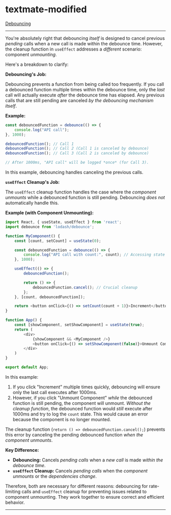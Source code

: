 # textmate-modified
 
[Debouncing](https://chatgpt.com/c/675a7756-4ff0-8007-ae48-bdc6b40b3e8c)


----------------------------------------------------------------
You're absolutely right that debouncing *itself* is designed to cancel previous *pending* calls when a new call is made within the debounce time. However, the cleanup function in `useEffect` addresses a *different* scenario: component *unmounting*.

Here's a breakdown to clarify:

**Debouncing's Job:**

Debouncing prevents a function from being called too frequently. If you call a debounced function multiple times within the debounce time, only the *last* call will actually execute *after* the debounce time has elapsed. Any previous calls that are still pending are canceled *by the debouncing mechanism itself*.

**Example:**

```javascript
const debouncedFunction = debounce(() => {
    console.log("API call");
}, 1000);

debouncedFunction(); // Call 1
debouncedFunction(); // Call 2 (Call 1 is canceled by debounce)
debouncedFunction(); // Call 3 (Call 2 is canceled by debounce)

// After 1000ms, "API call" will be logged *once* (for Call 3).
```

In this example, debouncing handles canceling the previous calls.

**`useEffect` Cleanup's Job:**

The `useEffect` cleanup function handles the case where the *component unmounts* while a debounced function is still pending. Debouncing *does not* automatically handle this.

**Example (with Component Unmounting):**

```javascript
import React, { useState, useEffect } from 'react';
import debounce from 'lodash/debounce';

function MyComponent() {
    const [count, setCount] = useState(0);

    const debouncedFunction = debounce(() => {
        console.log("API call with count:", count); // Accessing state after unmount!
    }, 1000);

    useEffect(() => {
        debouncedFunction();

        return () => {
            debouncedFunction.cancel(); // Crucial cleanup
        };
    }, [count, debouncedFunction]);

    return <button onClick={() => setCount(count + 1)}>Increment</button>;
}

function App() {
    const [showComponent, setShowComponent] = useState(true);
    return (
        <div>
            {showComponent && <MyComponent />}
            <button onClick={() => setShowComponent(false)}>Unmount Component</button>
        </div>
    )
}

export default App;
```

In this example:

1.  If you click "Increment" multiple times quickly, debouncing will ensure only the last call executes after 1000ms.
2.  However, if you click "Unmount Component" *while* the debounced function is still pending, the component will unmount. *Without the cleanup function*, the debounced function would *still* execute after 1000ms and try to log the `count` state. This would cause an error because the component is no longer mounted.

The cleanup function (`return () => debouncedFunction.cancel();`) prevents this error by canceling the pending debounced function *when the component unmounts*.

**Key Difference:**

*   **Debouncing:** Cancels *pending calls* when a *new call* is made *within the debounce time*.
*   **`useEffect` Cleanup:** Cancels *pending calls* when the *component unmounts* or the *dependencies change*.

Therefore, both are necessary for different reasons: debouncing for rate-limiting calls and `useEffect` cleanup for preventing issues related to component unmounting. They work together to ensure correct and efficient behavior.


--------------------------------------------------------------

